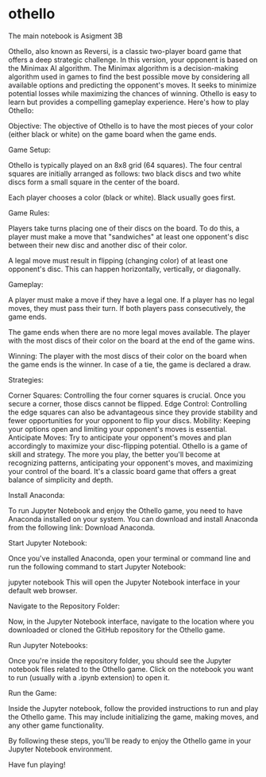 # othello
The main notebook is Asigment 3B

Othello, also known as Reversi, is a classic two-player board game that offers a deep strategic challenge. In this version, your opponent is based on the Minimax AI algorithm. The Minimax algorithm is a decision-making algorithm used in games to find the best possible move by considering all available options and predicting the opponent's moves. It seeks to minimize potential losses while maximizing the chances of winning. Othello is easy to learn but provides a compelling gameplay experience. Here's how to play Othello:

Objective:
The objective of Othello is to have the most pieces of your color (either black or white) on the game board when the game ends.

Game Setup:

Othello is typically played on an 8x8 grid (64 squares). The four central squares are initially arranged as follows: two black discs and two white discs form a small square in the center of the board.

Each player chooses a color (black or white). Black usually goes first.

Game Rules:

Players take turns placing one of their discs on the board. To do this, a player must make a move that "sandwiches" at least one opponent's disc between their new disc and another disc of their color.

A legal move must result in flipping (changing color) of at least one opponent's disc. This can happen horizontally, vertically, or diagonally.

Gameplay:

A player must make a move if they have a legal one. If a player has no legal moves, they must pass their turn. If both players pass consecutively, the game ends.

The game ends when there are no more legal moves available. The player with the most discs of their color on the board at the end of the game wins.

Winning:
The player with the most discs of their color on the board when the game ends is the winner. In case of a tie, the game is declared a draw.

Strategies:

Corner Squares: Controlling the four corner squares is crucial. Once you secure a corner, those discs cannot be flipped.
Edge Control: Controlling the edge squares can also be advantageous since they provide stability and fewer opportunities for your opponent to flip your discs.
Mobility: Keeping your options open and limiting your opponent's moves is essential.
Anticipate Moves: Try to anticipate your opponent's moves and plan accordingly to maximize your disc-flipping potential.
Othello is a game of skill and strategy. The more you play, the better you'll become at recognizing patterns, anticipating your opponent's moves, and maximizing your control of the board. It's a classic board game that offers a great balance of simplicity and depth.


Install Anaconda:

To run Jupyter Notebook and enjoy the Othello game, you need to have Anaconda installed on your system. You can download and install Anaconda from the following link: Download Anaconda.

Start Jupyter Notebook:

Once you've installed Anaconda, open your terminal or command line and run the following command to start Jupyter Notebook:


jupyter notebook
This will open the Jupyter Notebook interface in your default web browser.

Navigate to the Repository Folder:

Now, in the Jupyter Notebook interface, navigate to the location where you downloaded or cloned the GitHub repository for the Othello game.

Run Jupyter Notebooks:

Once you're inside the repository folder, you should see the Jupyter notebook files related to the Othello game. Click on the notebook you want to run (usually with a .ipynb extension) to open it.

Run the Game:

Inside the Jupyter notebook, follow the provided instructions to run and play the Othello game. This may include initializing the game, making moves, and any other game functionality.

By following these steps, you'll be ready to enjoy the Othello game in your Jupyter Notebook environment.

Have fun playing!
